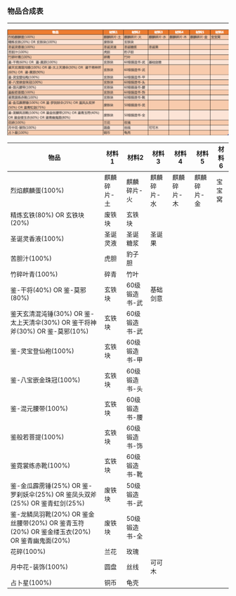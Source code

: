 ### 物品合成表
---
![image](https://github.com/salikx/yundingxx-game/blob/master/合成.png)

|物品|材料1|材料2|材料3|材料4|材料5|材料6|
| --- | --- | --- | --- |--- |--- |--- |
|烈焰麒麟蛋(100%)|麒麟碎片-土|麒麟碎片-火|麒麟碎片-水|麒麟碎片-木|麒麟碎片-金|宝宝窝|
|精炼玄铁(80%) OR 玄铁块(20%)|废铁块|玄铁块|||||
|圣诞灵香液(100%)|圣诞灵液|圣诞糖浆|圣诞果||||
|苦胆汁(100%)|虎胆|豹子胆|||||
|竹碎叶青(100%)|碎青|竹叶|||||
|鉴-干将(40%) OR  鉴-莫邪(80%)|玄铁块|60级锻造书-武|基础剑意||||
|鉴天玄清混沌锤(30%) OR 鉴-太上天清伞(30%) OR  鉴干将神斧(30%) OR  鉴-莫邪(10%)|玄铁块|60级锻造书-武|||||
|鉴-灵宝登仙袍(100%)|玄铁块|60级锻造书-甲|||||
|鉴-八宝嵌金珠冠(100%)|玄铁块|60级锻造书-头|||||
|鉴-混元腰带(100%)|玄铁块|60级锻造书-腰|||||
|鉴般若菩提(100%)|玄铁块|60级锻造书-饰|||||
|鉴霓裳练赤靴(100%)|玄铁块|60级锻造书-靴|||||
|鉴-金瓜霹雳锤(25%) OR 鉴-罗刹妖伞(25%) OR 鉴凤头双斧(25%) OR 鉴青虹剑(25%)|废铁块|50级锻造书-武|||||
|鉴-龙鳞凤羽靴(20%) OR 鉴金丝腰带(20%) OR 鉴青玉符(20%) OR 鉴金缕玉衣(20%) OR 鉴青幽鬼面(20%)|废铁块|50级锻造书-全|||||
|花碎(100%)|兰花|玫瑰|||||
|月中花-装饰(100%)|圆盘|丝线|可可木||||
|占卜星(100%)|铜币|龟壳|||||
